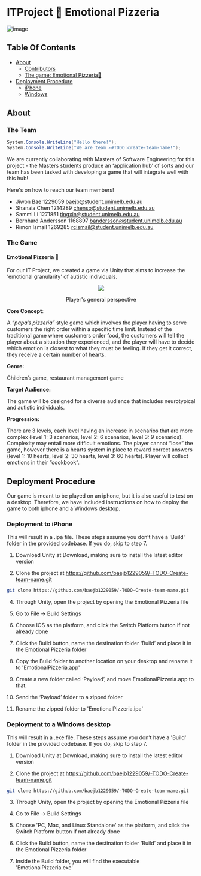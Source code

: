 # ITProject 🍕 Emotional Pizzeria
![image](https://github.com/user-attachments/assets/d22ce700-e910-40eb-b831-e7cfff9c15eb)

## Table Of Contents

- [About](#about)
  * [Contributors](#the-team)
  * [The game: Emotional Pizzeria🍕](#the-game)
- [Deployment Procedure](#deployment-procedure)
  * [iPhone](#deployment-to-iphone)
  * [Windows](#deployment-to-a-windows-desktop)

## About
### The Team 
```C#
System.Console.WriteLine("Hello there!");
System.Console.WriteLine("We are team ✍️#TODO:create-team-name!");
```
We are currently collaborating with Masters of Software Engineering for this project - the Masters students produce an ‘application hub’ of sorts and our team has been tasked with developing a game that will integrate well with this hub!

Here's on how to reach our team members!

- Jiwon Bae 1229059 baejb@student.unimelb.edu.au
- Shanaia Chen 1214289 chenso@student.unimelb.edu.au
- Sammi Li 1271851 tingxin@student.unimelb.edu.au
- Bernhard Andersson 1168897 bandersson@student.unimelb.edu.au
- Rimon Ismail 1269285 rcismail@student.unimelb.edu.au

### The Game
#### Emotional Pizzeria 🍕
For our IT Project, we created a game via Unity that aims to increase the 'emotional granularity' of autistic individuals. 

<p align="center">
<img src="https://github.com/user-attachments/assets/373964f5-6bcd-4cdf-81dd-7586869105d0"/>
</p>
<p align="center">
Player's general perspective
</p>

**Core Concept**: 

A *“papa’s pizzeria”* style game which involves the player having to serve customers the right order within a specific time limit. Instead of the traditional game where customers order food, the customers will tell the player about a situation they experienced, and the player will have to decide which emotion is closest to what they must be feeling. If they get it correct, they receive a certain number of hearts.

**Genre:** 

Children’s game, restaurant management game 

**Target Audience:** 

The game will be designed for a diverse audience that includes neurotypical and autistic individuals.

**Progression:** 

There are 3 levels, each level having an increase in scenarios that are more complex (level 1: 3 scenarios, level 2: 6 scenarios, level 3: 9 scenarios). Complexity may entail more difficult emotions. The player cannot “lose” the game, however there is a hearts system in place to reward correct answers (level 1: 10 hearts, level 2: 30 hearts, level 3: 60 hearts). Player will collect emotions in their “cookbook”.

## Deployment Procedure

Our game is meant to be played on an iphone, but it is also useful to test on a desktop. Therefore, we have included instructions on how to deploy the game to both iphone and a Windows desktop.

### Deployment to iPhone

This will result in a .ipa file. These steps assume you don’t have a 'Build' folder in the provided codebase. If you do, skip to step 7.

1. Download Unity at Download, making sure to install the latest editor version

2. Clone the project at https://github.com/baejb1229059/-TODO-Create-team-name.git
```bash
git clone https://github.com/baejb1229059/-TODO-Create-team-name.git
```

4. Through Unity, open the project by opening the Emotional Pizzeria file

5. Go to File → Build Settings

6. Choose IOS as the platform, and click the Switch Platform button if not already done

7. Click the Build button, name the destination folder ‘Build’ and place it in the Emotional Pizzeria folder

8. Copy the Build folder to another location on your desktop and rename it to 'EmotionalPizzeria.app'

9. Create a new folder called ‘Payload’, and move EmotionalPizzeria.app to that.

10. Send the ‘Payload’ folder to a zipped folder

11. Rename the zipped folder to 'EmotionalPizzeria.ipa'

### Deployment to a Windows desktop

This will result in a .exe file. These steps assume you don’t have a 'Build' folder in the provided codebase. If you do, skip to step 7.

1. Download Unity at Download, making sure to install the latest editor version

2. Clone the project at https://github.com/baejb1229059/-TODO-Create-team-name.git
```bash
git clone https://github.com/baejb1229059/-TODO-Create-team-name.git
```

3. Through Unity, open the project by opening the Emotional Pizzeria file

4. Go to File → Build Settings

5. Choose 'PC, Mac, and Linux Standalone' as the platform, and click the Switch Platform button if not already done

6. Click the Build button, name the destination folder ‘Build’ and place it in the Emotional Pizzeria folder

7. Inside the Build folder, you will find the executable 'EmotionalPizzeria.exe'

